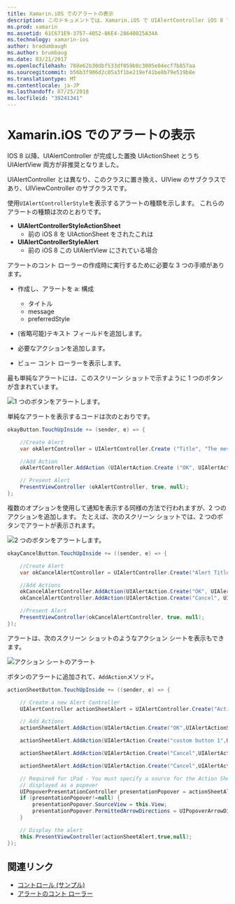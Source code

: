 ```yaml
---
title: Xamarin.iOS でのアラートの表示
description: このドキュメントでは、Xamarin.iOS で UIAlertController iOS 8 で導入された Api を使用してアラートを表示する方法について説明します。
ms.prod: xamarin
ms.assetid: 61C671E9-3757-4052-86E4-28640025A34A
ms.technology: xamarin-ios
author: bradumbaugh
ms.author: brumbaug
ms.date: 03/21/2017
ms.openlocfilehash: 788e62b30dbf533df059b0c3805e04ecf7b857aa
ms.sourcegitcommit: b56b3f906d2c05a3f1be219ef41be8b79e519b8e
ms.translationtype: MT
ms.contentlocale: ja-JP
ms.lasthandoff: 07/25/2018
ms.locfileid: "39241341"
---
```

# <a name="displaying-alerts-in-xamarinios"></a>Xamarin.iOS でのアラートの表示

IOS 8 以降、UIAlertController が完成した置換 UIActionSheet とうち UIAlertView 両方が非推奨となりました。

UIAlertController とは異なり、このクラスに置き換え、UIView のサブクラスであり、UIViewController のサブクラスです。

使用`UIAlertControllerStyle`を表示するアラートの種類を示します。 これらのアラートの種類は次のとおりです。

- **UIAlertControllerStyleActionSheet**
    * 前の iOS 8 を UIActionSheet をされたこれは
- **UIAlertControllerStyleAlert**
    * 前の iOS 8 この UIAlertView にされている場合 

アラートのコント ローラーの作成時に実行するために必要な 3 つの手順があります。

- 作成し、アラートを a: 構成
    * タイトル
    * message
    * preferredStyle
    
- (省略可能)テキスト フィールドを追加します。
- 必要なアクションを追加します。
- ビュー コント ローラーを表示します。

最も単純なアラートには、このスクリーン ショットで示すように 1 つのボタンが含まれています。

 ![1 つのボタンをアラートします。](alerts-images/alert1.png)

単純なアラートを表示するコードは次のとおりです。

```csharp
okayButton.TouchUpInside += (sender, e) => {

    //Create Alert
    var okAlertController = UIAlertController.Create ("Title", "The message", UIAlertControllerStyle.Alert);

    //Add Action
    okAlertController.AddAction (UIAlertAction.Create ("OK", UIAlertActionStyle.Default, null));

    // Present Alert
    PresentViewController (okAlertController, true, null);
};
```

複数のオプションを使用して通知を表示する同様の方法で行われますが、2 つのアクションを追加します。 たとえば、次のスクリーン ショットでは、2 つのボタンでアラートが表示されます。

 ![ 2 つのボタンをアラートします。](alerts-images/alert2.png)

```csharp
okayCancelButton.TouchUpInside += ((sender, e) => {

    //Create Alert
    var okCancelAlertController = UIAlertController.Create("Alert Title", "Choose from two buttons", UIAlertControllerStyle.Alert);

    //Add Actions
    okCancelAlertController.AddAction(UIAlertAction.Create("OK", UIAlertActionStyle.Default, alert => Console.WriteLine ("Okay was clicked")));
    okCancelAlertController.AddAction(UIAlertAction.Create("Cancel", UIAlertActionStyle.Cancel, alert => Console.WriteLine ("Cancel was clicked")));

    //Present Alert
    PresentViewController(okCancelAlertController, true, null);
});
```

アラートは、次のスクリーン ショットのようなアクション シートを表示もできます。

 ![アクション シートのアラート](alerts-images/alert3.png)

ボタンのアラートに追加されて、`AddAction`メソッド。

```csharp
actionSheetButton.TouchUpInside += ((sender, e) => {

    // Create a new Alert Controller
    UIAlertController actionSheetAlert = UIAlertController.Create("Action Sheet", "Select an item from below", UIAlertControllerStyle.ActionSheet);

    // Add Actions
    actionSheetAlert.AddAction(UIAlertAction.Create("OK",UIAlertActionStyle.Default, (action) => Console.WriteLine ("Item One pressed.")));

    actionSheetAlert.AddAction(UIAlertAction.Create("custom button 1",UIAlertActionStyle.Default, (action) => Console.WriteLine ("Item Two pressed.")));

    actionSheetAlert.AddAction(UIAlertAction.Create("Cancel",UIAlertActionStyle.Default, (action) => Console.WriteLine ("Item Three pressed.")));

    actionSheetAlert.AddAction(UIAlertAction.Create("Cancel",UIAlertActionStyle.Cancel, (action) => Console.WriteLine ("Cancel button pressed.")));

    // Required for iPad - You must specify a source for the Action Sheet since it is
    // displayed as a popover
    UIPopoverPresentationController presentationPopover = actionSheetAlert.PopoverPresentationController;
    if (presentationPopover!=null) {
        presentationPopover.SourceView = this.View;
        presentationPopover.PermittedArrowDirections = UIPopoverArrowDirection.Up;
    }

    // Display the alert
    this.PresentViewController(actionSheetAlert,true,null);
});
```

## <a name="related-links"></a>関連リンク

- [コントロール (サンプル)](https://developer.xamarin.com/samples/Controls/)
- [アラートのコント ローラー](https://github.com/xamarin/recipes/tree/master/Recipes/ios/standard_controls/alertcontroller)
